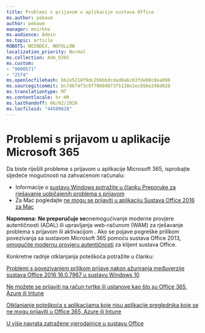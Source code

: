 ```yaml
---
title: Problemi s prijavom u aplikacije sustava Office
ms.author: pebaum
author: pebaum
manager: mnirkhe
ms.audience: Admin
ms.topic: article
ROBOTS: NOINDEX, NOFOLLOW
localization_priority: Normal
ms.collection: Adm_O365
ms.custom:
- "9000571"
- "2574"
ms.openlocfilehash: bb2e5218f9dc2b6bbdcdad6a6c63fde08c8ea098
ms.sourcegitcommit: bc7d6f4f3c9f7060d073f5130e1ec856e248d020
ms.translationtype: MT
ms.contentlocale: hr-HR
ms.lasthandoff: 06/02/2020
ms.locfileid: "44509628"
---
```

# <a name="issues-signing-into-microsoft-365-apps"></a>Problemi s prijavom u aplikacije Microsoft 365

Da biste riješili probleme s prijavom u aplikacije Microsoft 365, isprobajte sljedeće mogućnosti na zahvaćenom računalu:  

- Informacije o [sustavu Windows potražite u članku Preporuke za rješavanje uobičajenih problema s prijavom](https://docs.microsoft.com/office365/troubleshoot/administration/disabling-adal-wam-not-recommended#recommendations-on-resolving-common-sign-in-issues)
- Za Mac pogledajte [ne mogu se prijaviti u aplikaciju Sustava Office 2016 za Mac](https://docs.microsoft.com/office365/troubleshoot/authentication/sign-in-to-office-2016-for-mac-fail)

**Napomena:** **Ne preporučuje se**onemogućivanje moderne provjere autentičnosti (ADAL) ili upravljanja web-računom (WAM) za rješavanje problema s prijavom ili aktivacijom . Ako se pojave pogreške prilikom povezivanja sa sustavom Microsoft 365 pomoću sustava Office 2013, [omogućite modernu provjeru autentičnosti](https://docs.microsoft.com/microsoft-365/admin/security-and-compliance/enable-modern-authentication) za klijent sustava Office.

Konkretne radnje otklanjanja poteškoća potražite u članku:

[Problemi s povezivanjem prilikom prijave nakon ažuriranja međuverzije sustava Office 2016 16.0.7967 u sustavu Windows 10](https://docs.microsoft.com/office365/troubleshoot/administration/connection-issue-when-sign-in-office-2016)  

[Ne možete se prijaviti na račun tvrtke ili ustanove kao što su Office 365, Azure ili Intune](https://docs.microsoft.com/office365/troubleshoot/authentication/sign-in-to-office-365-azure-intune)

[Otklanjanje poteškoća s aplikacijama koje nisu aplikacije preglednika koje se ne mogu prijaviti u Office 365, Azure ili Intune](https://support.office.com/article/how-to-troubleshoot-non-browser-apps-that-can-t-sign-in-to-office-365-azure-or-intune-3ba1b268-66f6-462c-b0e5-070f5c2603c1?ui=en-US&rs=en-US&ad=US)

[U više navrata zatražene vjerodajnice u sustavu Office](https://docs.microsoft.com/office365/troubleshoot/authentication/access-denied-when-connect-to-office-365)